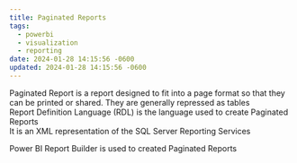 ```yaml
---
title: Paginated Reports
tags:
  - powerbi
  - visualization
  - reporting
date: 2024-01-28 14:15:56 -0600
updated: 2024-01-28 14:15:56 -0600
---
```


Paginated Report is a report designed to fit into a page format so that they can be printed or shared. They are generally repressed as tables  
Report Definition Language (RDL) is the language used to create Paginated Reports  
It is an XML representation of the SQL Server Reporting Services

Power BI Report Builder is used to created Paginated Reports
